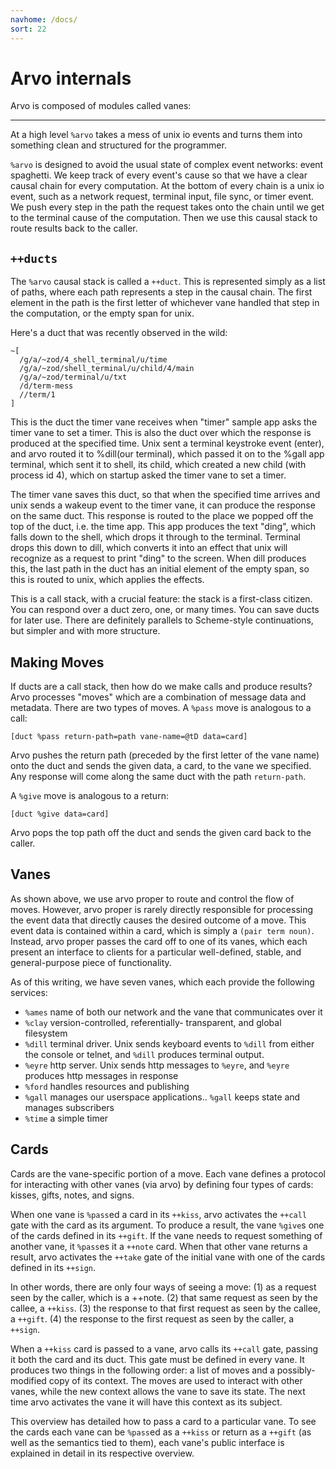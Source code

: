 ```yaml
---
navhome: /docs/
sort: 22
---
```


# Arvo internals

Arvo is composed of modules called vanes:

<list dataPreview="true"></list>

<hr></hr>

At a high level `%arvo` takes a mess of unix io events and turns them
into something clean and structured for the programmer.

`%arvo` is designed to avoid the usual state of complex event networks:
event spaghetti. We keep track of every event's cause so that we have a
clear causal chain for every computation. At the bottom of every chain
is a unix io event, such as a network request, terminal input, file
sync, or timer event. We push every step in the path the request takes
onto the chain until we get to the terminal cause of the computation.
Then we use this causal stack to route results back to the caller.

`++ducts`
---------

The `%arvo` causal stack is called a `++duct`. This is represented
simply as a list of paths, where each path represents a step in the
causal chain. The first element in the path is the first letter of
whichever vane handled that step in the computation, or the empty span
for unix.

Here's a duct that was recently observed in the wild:

    ~[
      /g/a/~zod/4_shell_terminal/u/time
      /g/a/~zod/shell_terminal/u/child/4/main
      /g/a/~zod/terminal/u/txt
      /d/term-mess
      //term/1
    ]

This is the duct the timer vane receives when "timer" sample app asks
the timer vane to set a timer. This is also the duct over which the
response is produced at the specified time. Unix sent a terminal
keystroke event (enter), and arvo routed it to %dill(our terminal),
which passed it on to the %gall app terminal, which sent it to shell,
its child, which created a new child (with process id 4), which on
startup asked the timer vane to set a timer.

The timer vane saves this duct, so that when the specified time arrives
and unix sends a wakeup event to the timer vane, it can produce the
response on the same duct. This response is routed to the place we
popped off the top of the duct, i.e. the time app. This app produces the
text "ding", which falls down to the shell, which drops it through to
the terminal. Terminal drops this down to dill, which converts it into
an effect that unix will recognize as a request to print "ding" to the
screen. When dill produces this, the last path in the duct has an
initial element of the empty span, so this is routed to unix, which
applies the effects.

This is a call stack, with a crucial feature: the stack is a first-class
citizen. You can respond over a duct zero, one, or many times. You can
save ducts for later use. There are definitely parallels to Scheme-style
continuations, but simpler and with more structure.

Making Moves
------------

If ducts are a call stack, then how do we make calls and produce
results? Arvo processes "moves" which are a combination of message data
and metadata. There are two types of moves. A `%pass` move is analogous
to a call:

    [duct %pass return-path=path vane-name=@tD data=card]

Arvo pushes the return path (preceded by the first letter of the vane
name) onto the duct and sends the given data, a card, to the vane we
specified. Any response will come along the same duct with the path
`return-path`.

A `%give` move is analogous to a return:

    [duct %give data=card]

Arvo pops the top path off the duct and sends the given card back to the
caller.

Vanes
-----

As shown above, we use arvo proper to route and control the flow of
moves. However, arvo proper is rarely directly responsible for
processing the event data that directly causes the desired outcome of a
move. This event data is contained within a card, which is simply a
`(pair term noun)`. Instead, arvo proper passes the card off to one of
its vanes, which each present an interface to clients for a particular
well-defined, stable, and general-purpose piece of functionality.

As of this writing, we have seven vanes, which each provide the
following services:

-   `%ames` name of both our network and the vane that communicates over
    it
-   `%clay` version-controlled, referentially- transparent, and global
    filesystem
-   `%dill` terminal driver. Unix sends keyboard events to `%dill` from
    either the console or telnet, and `%dill` produces terminal output.
-   `%eyre` http server. Unix sends http messages to `%eyre`, and
    `%eyre` produces http messages in response
-   `%ford` handles resources and publishing
-   `%gall` manages our userspace applications.. `%gall` keeps state and
    manages subscribers
-   `%time` a simple timer

Cards
-----

Cards are the vane-specific portion of a move. Each vane defines a
protocol for interacting with other vanes (via arvo) by defining four
types of cards: kisses, gifts, notes, and signs.

When one vane is `%pass`ed a card in its `++kiss`, arvo activates the
`++call` gate with the card as its argument. To produce a result, the
vane `%give`s one of the cards defined in its `++gift`. If the vane
needs to request something of another vane, it `%pass`es it a `++note`
card. When that other vane returns a result, arvo activates the `++take`
gate of the initial vane with one of the cards defined in its `++sign`.

In other words, there are only four ways of seeing a move: (1) as a
request seen by the caller, which is a ++note. (2) that same request as
seen by the callee, a `++kiss`. (3) the response to that first request
as seen by the callee, a `++gift`. (4) the response to the first request
as seen by the caller, a `++sign`.

When a `++kiss` card is passed to a vane, arvo calls its `++call` gate,
passing it both the card and its duct. This gate must be defined in
every vane. It produces two things in the following order: a list of
moves and a possibly-modified copy of its context. The moves are used to
interact with other vanes, while the new context allows the vane to save
its state. The next time arvo activates the vane it will have this
context as its subject.

This overview has detailed how to pass a card to a particular vane. To
see the cards each vane can be `%pass`ed as a `++kiss` or return as a
`++gift` (as well as the semantics tied to them), each vane's public
interface is explained in detail in its respective overview.
